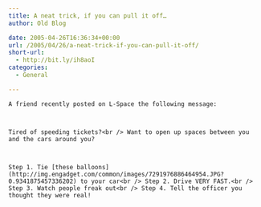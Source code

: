 ```yaml
---
title: A neat trick, if you can pull it off…
author: Old Blog

date: 2005-04-26T16:36:34+00:00
url: /2005/04/26/a-neat-trick-if-you-can-pull-it-off/
short-url:
  - http://bit.ly/ih8aoI
categories:
  - General

---
```

<div class='microid-http+http:sha1:36dbe877735ecbe4f23f9fad6d325769fcca45b6'>
  
    A friend recently posted on L-Space the following message:
  
  
  
    Tired of speeding tickets?<br /> Want to open up spaces between you and the cars around you?
  
  
  
    Step 1. Tie [these balloons](http://img.engadget.com/common/images/7291976886464954.JPG?0.9341875457336202) to your car<br /> Step 2. Drive VERY FAST.<br /> Step 3. Watch people freak out<br /> Step 4. Tell the officer you thought they were real!
  
